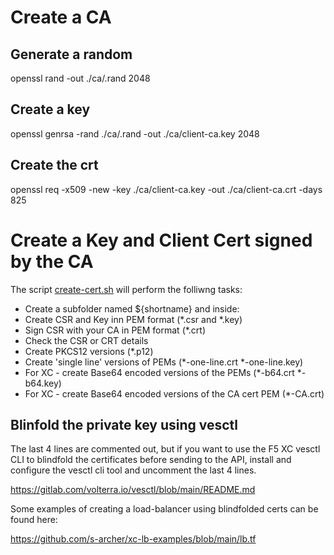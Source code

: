 # Create a CA

## Generate a random
openssl rand -out ./ca/.rand 2048

## Create a key
openssl genrsa -rand ./ca/.rand -out ./ca/client-ca.key 2048

## Create the crt
openssl req -x509 -new -key ./ca/client-ca.key -out ./ca/client-ca.crt -days 825

# Create a Key and Client Cert signed by the CA

The script [create-cert.sh](./create-cert.sh) will perform the folliwng tasks:

- Create a subfolder named ${shortname} and inside:
- Create CSR and Key inn PEM format (*.csr and *.key)
- Sign CSR with your CA in PEM format (*.crt)
- Check the CSR or CRT details
- Create PKCS12 versions (*.p12)
- Create 'single line' versions of PEMs (*-one-line.crt *-one-line.key)
- For XC - create Base64 encoded versions of the PEMs (*-b64.crt *-b64.key)
- For XC - create Base64 encoded versions of the CA cert PEM (*-CA.crt)

## Blinfold the private key using vesctl 

The last 4 lines are commented out, but if you want to use the F5 XC vesctl CLI 
to blindfold the certificates before sending to the API, install and configure 
the vesctl cli tool and uncomment the last 4 lines.

https://gitlab.com/volterra.io/vesctl/blob/main/README.md

Some examples of creating a load-balancer using blindfolded certs can be found here:

https://github.com/s-archer/xc-lb-examples/blob/main/lb.tf
